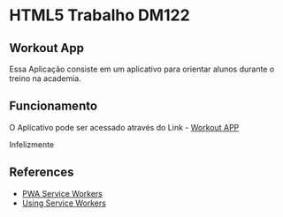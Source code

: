 # HTML5 Trabalho DM122

## Workout App

Essa Aplicação consiste em um aplicativo para orientar alunos durante o treino na academia.

## Funcionamento

O Aplicativo pode ser acessado através do Link - [Workout APP](https://trabalho_alled.surge.sh/)

Infelizmente

## References

- [PWA Service Workers](https://web.dev/learn/pwa/service-workers?hl=pt-br)
- [Using Service Workers](https://developer.mozilla.org/en-US/docs/Web/API/Service_Worker_API/Using_Service_Workers)
